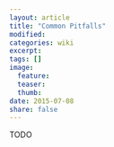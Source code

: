 ```yaml
---
layout: article
title: "Common Pitfalls"
modified:
categories: wiki
excerpt:
tags: []
image:
  feature:
  teaser:
  thumb:
date: 2015-07-08
share: false
---
```


TODO
